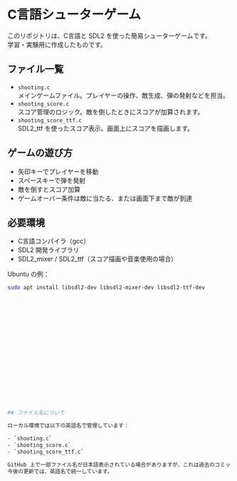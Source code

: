 # C言語シューターゲーム

このリポジトリは、C言語と SDL2 を使った簡易シューターゲームです。  
学習・実験用に作成したものです。

## ファイル一覧

- `shooting.c`  
  メインゲームファイル。プレイヤーの操作、敵生成、弾の発射などを担当。
- `shooting_score.c`  
  スコア管理のロジック。敵を倒したときにスコアが加算されます。
- `shooting_score_ttf.c`  
  SDL2_ttf を使ったスコア表示。画面上にスコアを描画します。

## ゲームの遊び方

- 矢印キーでプレイヤーを移動
- スペースキーで弾を発射
- 敵を倒すとスコア加算
- ゲームオーバー条件は敵に当たる、または画面下まで敵が到達

## 必要環境

- C言語コンパイラ（gcc）
- SDL2 開発ライブラリ
- SDL2_mixer / SDL2_ttf（スコア描画や音楽使用の場合）

Ubuntu の例：
```bash
sudo apt install libsdl2-dev libsdl2-mixer-dev libsdl2-ttf-dev



















## ファイル名について

ローカル環境では以下の英語名で管理しています：

- `shooting.c`
- `shooting_score.c`
- `shooting_score_ttf.c`

GitHub 上で一部ファイル名が日本語表示されている場合がありますが、これは過去のコミット時に日本語名で保存されたためです。  
今後の更新では、英語名で統一しています。
